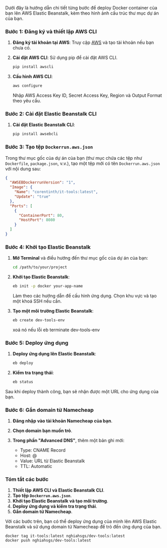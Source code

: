 Dưới đây là hướng dẫn chi tiết từng bước để deploy Docker container của bạn lên AWS Elastic Beanstalk, kèm theo hình ảnh cấu trúc thư mục dự án của bạn.

### Bước 1: Đăng ký và thiết lập AWS CLI

1. **Đăng ký tài khoản tại AWS**: Truy cập [AWS](https://aws.amazon.com/) và tạo tài khoản nếu bạn chưa có.

2. **Cài đặt AWS CLI**: Sử dụng pip để cài đặt AWS CLI.
   ```bash
   pip install awscli
   ```

3. **Cấu hình AWS CLI**:
   ```bash
   aws configure
   ```
   Nhập AWS Access Key ID, Secret Access Key, Region và Output Format theo yêu cầu.

### Bước 2: Cài đặt Elastic Beanstalk CLI

1. **Cài đặt Elastic Beanstalk CLI**:
   ```bash
   pip install awsebcli
   ```

### Bước 3: Tạo tệp `Dockerrun.aws.json`

Trong thư mục gốc của dự án của bạn (thư mục chứa các tệp như `Dockerfile`, `package.json`, v.v.), tạo một tệp mới có tên `Dockerrun.aws.json` với nội dung sau:

```json
{
  "AWSEBDockerrunVersion": "1",
  "Image": {
    "Name": "corentinth/it-tools:latest",
    "Update": "true"
  },
  "Ports": [
    {
      "ContainerPort": 80,
      "HostPort": 8080
    }
  ]
}
```

### Bước 4: Khởi tạo Elastic Beanstalk

1. **Mở Terminal** và điều hướng đến thư mục gốc của dự án của bạn:
   ```bash
   cd /path/to/your/project
   ```

2. **Khởi tạo Elastic Beanstalk**:
   ```bash
   eb init -p docker your-app-name
   ```
   Làm theo các hướng dẫn để cấu hình ứng dụng. Chọn khu vực và tạo một khoá SSH nếu cần.

3. **Tạo một môi trường Elastic Beanstalk**:
   ```bash
   eb create dev-tools-env
   ```
   xoá nó nếu lỗi
   eb terminate dev-tools-env

### Bước 5: Deploy ứng dụng

1. **Deploy ứng dụng lên Elastic Beanstalk**:
   ```bash
   eb deploy
   ```

2. **Kiểm tra trạng thái**:
   ```bash
   eb status
   ```

Sau khi deploy thành công, bạn sẽ nhận được một URL cho ứng dụng của bạn.

### Bước 6: Gắn domain từ Namecheap

1. **Đăng nhập vào tài khoản Namecheap của bạn**.

2. **Chọn domain bạn muốn trỏ**.

3. **Trong phần "Advanced DNS"**, thêm một bản ghi mới:
   - Type: CNAME Record
   - Host: @
   - Value: URL từ Elastic Beanstalk
   - TTL: Automatic

### Tóm tắt các bước
1. **Thiết lập AWS CLI và Elastic Beanstalk CLI**.
2. **Tạo tệp `Dockerrun.aws.json`**.
3. **Khởi tạo Elastic Beanstalk và tạo môi trường**.
4. **Deploy ứng dụng và kiểm tra trạng thái**.
5. **Gắn domain từ Namecheap**.

Với các bước trên, bạn có thể deploy ứng dụng của mình lên AWS Elastic Beanstalk và sử dụng domain từ Namecheap để trỏ đến ứng dụng của bạn.



```
docker tag it-tools:latest nghiahsgs/dev-tools:latest
docker push nghiahsgs/dev-tools:latest
```